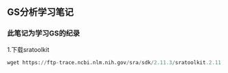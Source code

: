 ## GS分析学习笔记

### 此笔记为学习GS的纪录

1.下载sratoolkit


```python
wget https://ftp-trace.ncbi.nlm.nih.gov/sra/sdk/2.11.3/sratoolkit.2.11.3-ubuntu64.tar.gz
```

